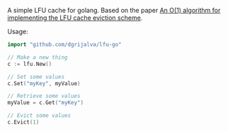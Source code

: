 A simple LFU cache for golang.  Based on the paper [An O(1) algorithm for implementing the LFU cache eviction scheme](http://dhruvbird.com/lfu.pdf).

Usage:

```go
import "github.com/dgrijalva/lfu-go"

// Make a new thing
c := lfu.New()

// Set some values
c.Set("myKey", myValue)

// Retrieve some values
myValue = c.Get("myKey")

// Evict some values
c.Evict(1)
```